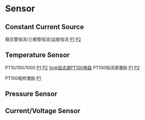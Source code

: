 # Sensor
## Constant Current Source
稳压管恒流/三极管恒流/运放恒流
[P1](https://user-images.githubusercontent.com/32056331/116356472-dfffa580-a82d-11eb-828e-f43efe3e58df.png)
[P2](https://user-images.githubusercontent.com/32056331/116356478-e3932c80-a82d-11eb-8680-84ed66df3397.png)

## Temperature Sensor
PT10/100/1000
[P1](https://user-images.githubusercontent.com/32056331/113676086-9e785080-96ee-11eb-9327-ff761936fbdf.png)
[P2](https://user-images.githubusercontent.com/32056331/113676098-a20bd780-96ee-11eb-9663-73e746d49d54.png)
[1mA恒流源PT100电路](https://user-images.githubusercontent.com/32056331/116370939-7be4dd80-a83d-11eb-90a3-13bd4c3e2eb7.png)
PT100恒流源激励
[P1](https://user-images.githubusercontent.com/32056331/116498367-2ad7f680-a8dc-11eb-9c30-d97fb4a3208e.png)
[P2](https://user-images.githubusercontent.com/32056331/116498603-acc81f80-a8dc-11eb-9dc3-b2acd1242040.png)

PT100电桥激励
[P1](https://user-images.githubusercontent.com/32056331/116498481-696db100-a8dc-11eb-9daf-6ca1a73bf5bf.png)





## Pressure Sensor

## Current/Voltage Sensor


